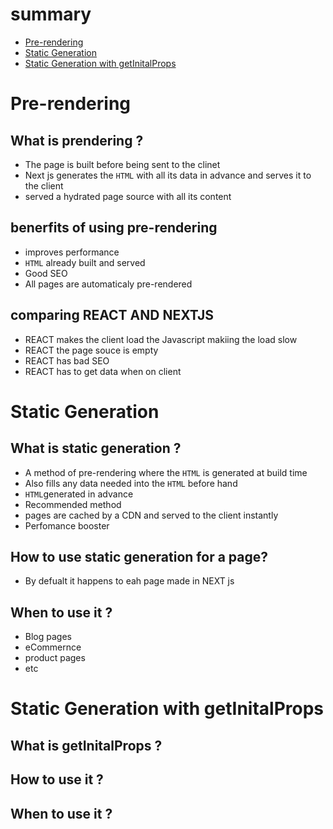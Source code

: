 # summary

- [Pre-rendering](#Pre-rendering)
- [Static Generation](#Static-Generation)
- [Static Generation with getInitalProps](#Static-Generation-with-getInitalProps)


# Pre-rendering

## What is prendering ?

- The page is built before being sent to the clinet
- Next js generates the ```HTML``` with all its data in advance and serves it to the client 
- served a hydrated page source with all its content

## benerfits of using pre-rendering

- improves performance 
- ```HTML``` already built and served
- Good SEO
- All pages are automaticaly pre-rendered

## comparing REACT AND NEXTJS

- REACT makes the client load the Javascript makiing the load slow
- REACT the page souce is empty
- REACT has bad SEO
- REACT has to get data when on client


# Static Generation

 ## What is static generation ?
 - A method of pre-rendering where the ```HTML``` is generated at build time
 - Also fills any data needed into the ```HTML``` before hand
 - ```HTML```generated in advance 
 - Recommended method
 - pages are cached by a CDN and served to the client instantly
 - Perfomance booster 
 ## How to use static generation for a page?
 - By defualt it happens to eah page made in NEXT js
 
 ## When to use it ?
 - Blog pages
 - eCommernce
 - product pages
 - etc

 # Static Generation with getInitalProps
 
 ## What is getInitalProps ?
 
 ## How to use it ?
 
 ## When to use it ?
